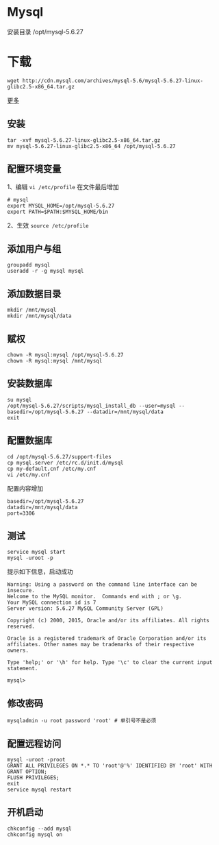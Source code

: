 # Mysql

安装目录 /opt/mysql-5.6.27

# 下载
`wget http://cdn.mysql.com/archives/mysql-5.6/mysql-5.6.27-linux-glibc2.5-x86_64.tar.gz`

[更多](http://downloads.mysql.com/archives/community/)

## 安装
```
tar -xvf mysql-5.6.27-linux-glibc2.5-x86_64.tar.gz
mv mysql-5.6.27-linux-glibc2.5-x86_64 /opt/mysql-5.6.27
```

## 配置环境变量
1、编辑 `vi /etc/profile` 在文件最后增加 <br>
```
# mysql
export MYSQL_HOME=/opt/mysql-5.6.27
export PATH=$PATH:$MYSQL_HOME/bin
```
2、生效 `source /etc/profile`

## 添加用户与组
```
groupadd mysql
useradd -r -g mysql mysql
```

## 添加数据目录
```
mkdir /mnt/mysql
mkdir /mnt/mysql/data
```

## 赋权
```
chown -R mysql:mysql /opt/mysql-5.6.27
chown -R mysql:mysql /mnt/mysql
```

## 安装数据库
```
su mysql
/opt/mysql-5.6.27/scripts/mysql_install_db --user=mysql --basedir=/opt/mysql-5.6.27 --datadir=/mnt/mysql/data
exit
```

## 配置数据库
```
cd /opt/mysql-5.6.27/support-files
cp mysql.server /etc/rc.d/init.d/mysql
cp my-default.cnf /etc/my.cnf
vi /etc/my.cnf
```
配置内容增加
```
basedir=/opt/mysql-5.6.27
datadir=/mnt/mysql/data
port=3306
```

## 测试
```
service mysql start
mysql -uroot -p
```

提示如下信息，启动成功<br>
```
Warning: Using a password on the command line interface can be insecure.
Welcome to the MySQL monitor.  Commands end with ; or \g.
Your MySQL connection id is 7
Server version: 5.6.27 MySQL Community Server (GPL)

Copyright (c) 2000, 2015, Oracle and/or its affiliates. All rights reserved.

Oracle is a registered trademark of Oracle Corporation and/or its
affiliates. Other names may be trademarks of their respective
owners.

Type 'help;' or '\h' for help. Type '\c' to clear the current input statement.

mysql> 
```

## 修改密码
```
mysqladmin -u root password 'root' # 单引号不是必须
```

## 配置远程访问
```
mysql -uroot -proot
GRANT ALL PRIVILEGES ON *.* TO 'root'@'%' IDENTIFIED BY 'root' WITH GRANT OPTION;
FLUSH PRIVILEGES; 
exit
service mysql restart
```

## 开机启动
```
chkconfig --add mysql
chkconfig mysql on
```


